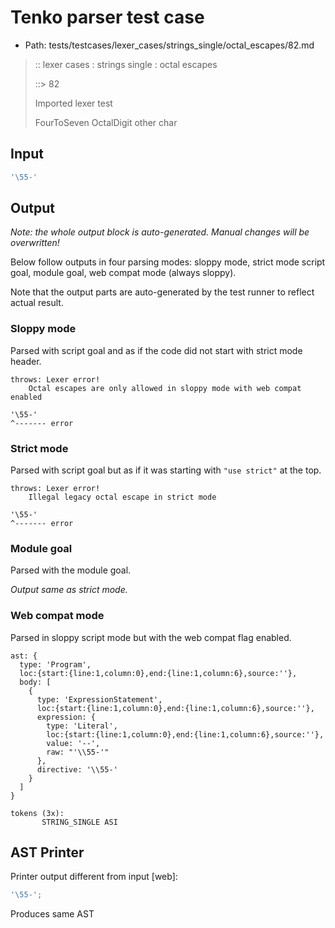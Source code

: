 # Tenko parser test case

- Path: tests/testcases/lexer_cases/strings_single/octal_escapes/82.md

> :: lexer cases : strings single : octal escapes
>
> ::> 82
>
> Imported lexer test
>
> FourToSeven OctalDigit other char

## Input

`````js
'\55-'
`````

## Output

_Note: the whole output block is auto-generated. Manual changes will be overwritten!_

Below follow outputs in four parsing modes: sloppy mode, strict mode script goal, module goal, web compat mode (always sloppy).

Note that the output parts are auto-generated by the test runner to reflect actual result.

### Sloppy mode

Parsed with script goal and as if the code did not start with strict mode header.

`````
throws: Lexer error!
    Octal escapes are only allowed in sloppy mode with web compat enabled

'\55-'
^------- error
`````

### Strict mode

Parsed with script goal but as if it was starting with `"use strict"` at the top.

`````
throws: Lexer error!
    Illegal legacy octal escape in strict mode

'\55-'
^------- error
`````


### Module goal

Parsed with the module goal.

_Output same as strict mode._

### Web compat mode

Parsed in sloppy script mode but with the web compat flag enabled.

`````
ast: {
  type: 'Program',
  loc:{start:{line:1,column:0},end:{line:1,column:6},source:''},
  body: [
    {
      type: 'ExpressionStatement',
      loc:{start:{line:1,column:0},end:{line:1,column:6},source:''},
      expression: {
        type: 'Literal',
        loc:{start:{line:1,column:0},end:{line:1,column:6},source:''},
        value: '--',
        raw: "'\\55-'"
      },
      directive: '\\55-'
    }
  ]
}

tokens (3x):
       STRING_SINGLE ASI
`````


## AST Printer

Printer output different from input [web]:

````js
'\55-';
````

Produces same AST

